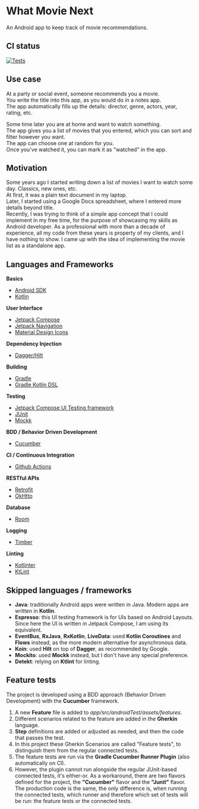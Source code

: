 What Movie Next
===============

An Android app to keep track of movie recommendations.

CI status
---------

[![Tests](https://github.com/ChrisJan00/what-movie-next/actions/workflows/android.yml/badge.svg)](https://github.com/ChrisJan00/what-movie-next/actions/workflows/android.yml)

Use case
--------

 At a party or social event, someone recommends you a movie.  
 You write the title into this app, as you would do in a notes app.  
 The app automatically fills up the details: director, genre, actors, year, rating, etc.  

 Some time later you are at home and want to watch something.  
 The app gives you a list of movies that you entered, which you can sort and filter however you want.  
 The app can choose one at random for you.  
 Once you've watched it, you can mark it as "watched" in the app.  


Motivation
----------

Some years ago I started writing down a list of movies I want to watch some day. Classics, new ones, etc.  
At first, it was a plain text document in my laptop.  
Later, I started using a Google Docs spreadsheet, where I entered more details beyond title.  
Recently, I was trying to think of a simple app concept that I could implement in my free time, for the purpose of showcasing my skills as Android developer. As a professional with more than a decade of experience, all my code from these years is property of my clients, and I have nothing to show.
I came up with the idea of implementing the movie list as a standalone app.  

Languages and Frameworks
------------------------

**Basics**

 * [Android SDK](https://developer.android.com/)
 * [Kotlin](https://kotlinlang.org/)

**User Interface**

 * [Jetpack Compose](https://developer.android.com/develop/ui/compose) 
 * [Jetpack Navigation](https://developer.android.com/jetpack/androidx/releases/navigation)
 * [Material Design Icons](https://fonts.google.com/icons)

**Dependency Injection**

 * [Dagger/Hilt](https://dagger.dev/hilt/) 

**Building**

 * [Gradle](https://gradle.org/)
 * [Gradle Kotlin DSL](https://kotlinlang.org/docs/gradle.html)

**Testing**

 * [Jetpack Compose UI Testing framework](https://developer.android.com/develop/ui/compose/testing)
 * [JUnit](https://junit.org/)
 * [Mockk](https://mockk.io/) 

**BDD / Behavior Driven Development**
  
 * [Cucumber](https://cucumber.io/)
  
**CI / Continuous Integration**

 * [Github Actions](https://docs.github.com/en/actions)

**RESTful APIs**

 * [Retrofit](https://square.github.io/retrofit/)
 * [OkHttp](https://square.github.io/okhttp/)

**Database**

 * [Room](https://developer.android.com/jetpack/androidx/releases/room)

**Logging**

 * [Timber](https://github.com/JakeWharton/timber)

**Linting**

 * [Kotlinter](https://github.com/jeremymailen/kotlinter-gradle)
 * [KtLint](https://pinterest.github.io/ktlint/latest/)

 
Skipped languages / frameworks
------------------------------

 * **Java**: traditionally Android apps were written in Java. Modern apps are written in **Kotlin**.
 * **Espresso**: this UI testing framework is for UIs based on Android Layouts. Since here the UI is written in Jetpack Compose, I am using its equivalent.
 * **EventBus**, **RxJava**, **RxKotlin**, **LiveData**: used **Kotlin Coroutines** and **Flows** instead, as the more modern alternative for asynchronous data.
 * **Koin**: used **Hilt** on top of **Dagger**, as recommended by Google.
 * **Mockito**: used **Mockk** instead, but I don't have any special preference. 
 * **Detekt**: relying on **Ktlint** for linting.


Feature tests
-------------

The project is developed using a BDD approach (Behavior Driven Development) with the **Cucumber** framework. 

 1. A new **Feature** file is added to *app/src/androidTest/assets/features*.
 2. Different scenarios related to the feature are added in the **Gherkin** language.
 3. **Step** definitions are added or adjusted as needed, and then the code that passes the test.
 4. In this project these Gherkin Scenarios are called "Feature tests", to distinguish them from the regular connected tests.
 5. The feature tests are run via the **Gradle Cucumber Runner Plugin** (also automatically on CI). 
 6. However, the plugin cannot run alongside the regular JUnit-based connected tests, it's either-or. As a workaround, there are two flavors defined for the project, the **"Cucumber"** flavor and the **"Junit"** flavor. The production code is the same, the only difference is, when running the connected tests, which runner and therefore which set of tests will be run: the feature tests or the connected tests.
